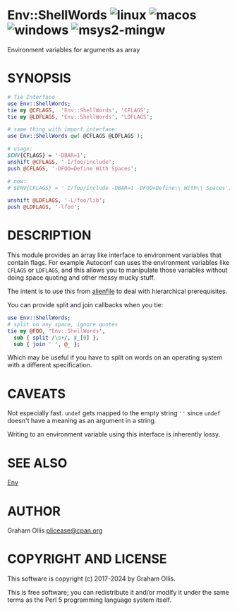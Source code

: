 # Env::ShellWords ![linux](https://github.com/PerlAlien/Env-ShellWords/workflows/linux/badge.svg) ![macos](https://github.com/PerlAlien/Env-ShellWords/workflows/macos/badge.svg) ![windows](https://github.com/PerlAlien/Env-ShellWords/workflows/windows/badge.svg) ![msys2-mingw](https://github.com/PerlAlien/Env-ShellWords/workflows/msys2-mingw/badge.svg)

Environment variables for arguments as array

# SYNOPSIS

```perl
# Tie Interface
use Env::ShellWords;
tie my @CFLAGS,  'Env::ShellWords', 'CFLAGS';
tie my @LDFLAGS, 'Env::ShellWords', 'LDFLAGS';

# same thing with import interface:
use Env::ShellWords qw( @CFLAGS @LDFLAGS );

# usage:
$ENV{CFLAGS} = '-DBAR=1';
unshift @CFLAGS, '-I/foo/include';
push @CFLAGS, '-DFOO=Define With Spaces';

# now:
# $ENV{CFLAGS} = '-I/foo/include -DBAR=1 -DFOO=Define\\ With\\ Spaces';

unshift @LDFLAGS, '-L/foo/lib';
push @LDFLAGS, '-lfoo';
```

# DESCRIPTION

This module provides an array like interface to environment variables
that contain flags.  For example Autoconf can uses the environment
variables like `CFLAGS` or `LDFLAGS`, and this allows you to manipulate
those variables without doing space quoting and other messy mucky stuff.

The intent is to use this from [alienfile](https://metacpan.org/pod/alienfile) to deal with hierarchical
prerequisites.

You can provide split and join callbacks when you tie:

```perl
use Env::ShellWords;
# split on any space, ignore quotes
tie my @FOO, 'Env::ShellWords',
  sub { split /\s+/, $_[0] },
  sub { join ' ', @_ };
```

Which may be useful if you have to split on words on an operating
system with a different specification.

# CAVEATS

Not especially fast.  `undef` gets mapped to the empty string `''`
since `undef` doesn't have a meaning as an argument in a string.

Writing to an environment variable using this interface is inherently
lossy.

# SEE ALSO

[Env](https://metacpan.org/pod/Env)

# AUTHOR

Graham Ollis <plicease@cpan.org>

# COPYRIGHT AND LICENSE

This software is copyright (c) 2017-2024 by Graham Ollis.

This is free software; you can redistribute it and/or modify it under
the same terms as the Perl 5 programming language system itself.
